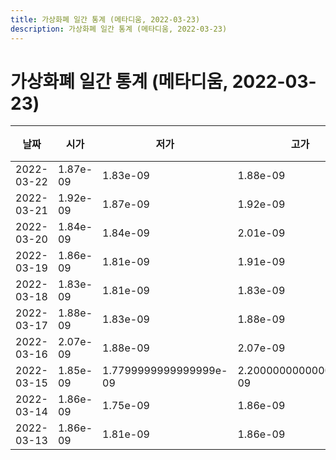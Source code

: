 ```yaml
---
title: 가상화폐 일간 통계 (메타디움, 2022-03-23)
description: 가상화폐 일간 통계 (메타디움, 2022-03-23)
---
```


가상화폐 일간 통계 (메타디움, 2022-03-23)
===

|날짜|시가|저가|고가|종가|비고|
|--|--|--|--|--|--|
|2022-03-22|1.87e-09|1.83e-09|1.88e-09|1.86e-09|    |
|2022-03-21|1.92e-09|1.87e-09|1.92e-09|1.89e-09|    |
|2022-03-20|1.84e-09|1.84e-09|2.01e-09|1.94e-09|    |
|2022-03-19|1.86e-09|1.81e-09|1.91e-09|1.87e-09|    |
|2022-03-18|1.83e-09|1.81e-09|1.83e-09|1.81e-09|    |
|2022-03-17|1.88e-09|1.83e-09|1.88e-09|1.84e-09|    |
|2022-03-16|2.07e-09|1.88e-09|2.07e-09|1.88e-09|    |
|2022-03-15|1.85e-09|1.7799999999999999e-09|2.2000000000000003e-09|2.04e-09|    |
|2022-03-14|1.86e-09|1.75e-09|1.86e-09|1.82e-09|    |
|2022-03-13|1.86e-09|1.81e-09|1.86e-09|1.86e-09|    |
